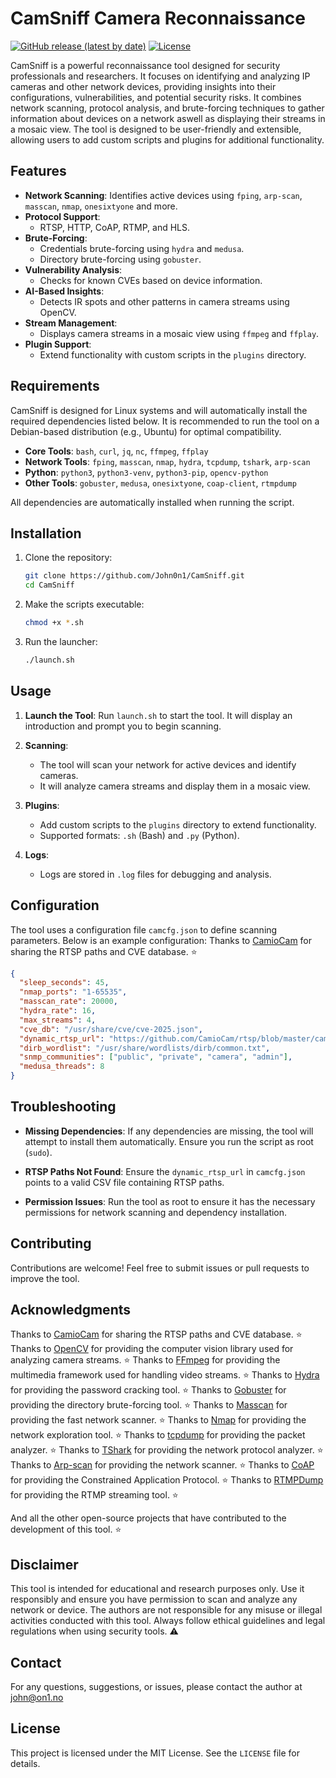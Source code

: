 # CamSniff Camera Reconnaissance

[![GitHub release (latest by date)](https://img.shields.io/github/v/release/John0n1/CamSniff?style=flat-square&logo=github&label=Latest%20Release)](https://github.com/John0n1/CamSniff/releases/latest)
[![License](https://img.shields.io/github/license/John0n1/CamSniff?style=flat-square&logo=github)](https://github.com/John0n1/CamSniff/blob/main/LICENSE)


CamSniff is a powerful reconnaissance tool designed for security professionals and researchers. It focuses on identifying and analyzing IP cameras and other network devices, providing insights into their configurations, vulnerabilities, and potential security risks. It combines network scanning, protocol analysis, and brute-forcing techniques to gather information about devices on a network aswell as displaying their streams in a mosaic view. The tool is designed to be user-friendly and extensible, allowing users to add custom scripts and plugins for additional functionality.

## Features

- **Network Scanning**: Identifies active devices using `fping`, `arp-scan`, `masscan`, `nmap`, `onesixtyone` and more.
- **Protocol Support**:
  - RTSP, HTTP, CoAP, RTMP, and HLS.
- **Brute-Forcing**:
  - Credentials brute-forcing using `hydra` and `medusa`.
  - Directory brute-forcing using `gobuster`.
- **Vulnerability Analysis**:
  - Checks for known CVEs based on device information.
- **AI-Based Insights**:
  - Detects IR spots and other patterns in camera streams using OpenCV.
- **Stream Management**:
  - Displays camera streams in a mosaic view using `ffmpeg` and `ffplay`.
- **Plugin Support**:
  - Extend functionality with custom scripts in the `plugins` directory.

## Requirements

CamSniff is designed for Linux systems and will automatically install the required dependencies listed below. It is recommended to run the tool on a Debian-based distribution (e.g., Ubuntu) for optimal compatibility.

- **Core Tools**: `bash`, `curl`, `jq`, `nc`, `ffmpeg`, `ffplay`
- **Network Tools**: `fping`, `masscan`, `nmap`, `hydra`, `tcpdump`, `tshark`, `arp-scan`
- **Python**: `python3`, `python3-venv`, `python3-pip`, `opencv-python`
- **Other Tools**: `gobuster`, `medusa`, `onesixtyone`, `coap-client`, `rtmpdump`

All dependencies are automatically installed when running the script.

## Installation

1. Clone the repository:
   ```bash
   git clone https://github.com/John0n1/CamSniff.git
   cd CamSniff
   ```

2. Make the scripts executable:
   ```bash
   chmod +x *.sh
   ```

3. Run the launcher:
   ```bash
   ./launch.sh
   ```

## Usage

1. **Launch the Tool**:
   Run `launch.sh` to start the tool. It will display an introduction and prompt you to begin scanning.

2. **Scanning**:
   - The tool will scan your network for active devices and identify cameras.
   - It will analyze camera streams and display them in a mosaic view.

3. **Plugins**:
   - Add custom scripts to the `plugins` directory to extend functionality.
   - Supported formats: `.sh` (Bash) and `.py` (Python).

4. **Logs**:
   - Logs are stored in `.log` files for debugging and analysis.

## Configuration

The tool uses a configuration file `camcfg.json` to define scanning parameters. Below is an example configuration:
Thanks to [CamioCam]( https://github.com/CamioCam) for sharing the RTSP paths and CVE database. ⭐
```json
{
  "sleep_seconds": 45,
  "nmap_ports": "1-65535",
  "masscan_rate": 20000,
  "hydra_rate": 16,
  "max_streams": 4,
  "cve_db": "/usr/share/cve/cve-2025.json",
  "dynamic_rtsp_url": "https://github.com/CamioCam/rtsp/blob/master/cameras/paths.csv",
  "dirb_wordlist": "/usr/share/wordlists/dirb/common.txt",
  "snmp_communities": ["public", "private", "camera", "admin"],
  "medusa_threads": 8
}
```

## Troubleshooting

- **Missing Dependencies**:
  If any dependencies are missing, the tool will attempt to install them automatically. Ensure you run the script as root (`sudo`).

- **RTSP Paths Not Found**:
  Ensure the `dynamic_rtsp_url` in `camcfg.json` points to a valid CSV file containing RTSP paths.

- **Permission Issues**:
  Run the tool as root to ensure it has the necessary permissions for network scanning and dependency installation.

## Contributing

Contributions are welcome! Feel free to submit issues or pull requests to improve the tool.

## Acknowledgments
Thanks to [CamioCam]( https://github.com/CamioCam) for sharing the RTSP paths and CVE database. ⭐
Thanks to [OpenCV](https://opencv.org/) for providing the computer vision library used for analyzing camera streams. ⭐
Thanks to [FFmpeg](https://ffmpeg.org/) for providing the multimedia framework used for handling video streams. ⭐
Thanks to [Hydra]( https://github.com/vanhauser-thc/hydra) for providing the password cracking tool. ⭐ 
Thanks to [Gobuster]( https://github.com/OJ/gobuster) for providing the directory brute-forcing tool. ⭐
Thanks to [Masscan]( https://github.com/robertdavidgraham/masscan) for providing the fast network scanner. ⭐
Thanks to [Nmap]( https://nmap.org/) for providing the network exploration tool. ⭐
Thanks to [tcpdump](https://www.tcpdump.org/) for providing the packet analyzer. ⭐
Thanks to [TShark](https://www.wireshark.org/) for providing the network protocol analyzer. ⭐
Thanks to [Arp-scan]( https://nmap.org/arp-scan/) for providing the network scanner. ⭐
Thanks to [CoAP](https://coap.technology/) for providing the Constrained Application Protocol. ⭐
Thanks to [RTMPDump](https://rtmpdump.mplayerhq.hu/) for providing the RTMP streaming tool. ⭐

And all the other open-source projects that have contributed to the development of this tool. ⭐

## Disclaimer 
This tool is intended for educational and research purposes only. Use it responsibly and ensure you have permission to scan and analyze any network or device. The authors are not responsible for any misuse or illegal activities conducted with this tool. Always follow ethical guidelines and legal regulations when using security tools. ⚠️ 

## Contact
For any questions, suggestions, or issues, please contact the author at john@on1.no

## License

This project is licensed under the MIT License. See the `LICENSE` file for details.
